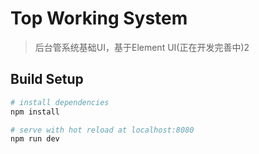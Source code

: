 # Top Working System

> 后台管系统基础UI，基于Element UI(正在开发完善中)2

## Build Setup

``` bash
# install dependencies
npm install

# serve with hot reload at localhost:8080
npm run dev

```
